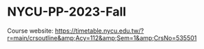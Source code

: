 # NYCU-PP-2023-Fall
Course website: https://timetable.nycu.edu.tw/?r=main/crsoutline&amp;Acy=112&amp;Sem=1&amp;CrsNo=535501
